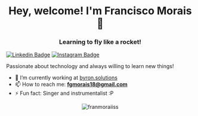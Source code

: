 <h1 align="center">Hey, welcome! I'm Francisco Morais 👋</h1>
<h3 align="center">Learning to fly like a rocket!</h3>

[![Linkedin Badge](https://img.shields.io/badge/-LinkedIn-6633cc?style=flat-square&labelColor=6633cc&logo=Linkedin&logoColor=white&link=https://www.linkedin.com/in/lucas-bittencourt/)](https://www.linkedin.com/in/franmorais/)
[![Instagram Badge](https://img.shields.io/badge/-@franmoraiiss-6633cc?style=flat-square&labelColor=6633cc&logo=instagram&logoColor=white&link=https://instagram.com/franmoraiiss)](https://instagram.com/franmoraiiss) 

<p>Passionate about technology and always willing to learn new things!</p>

- 🔭 I’m currently working at [byron.solutions](https://byronsolutions.com/)
- 📫 How to reach me: **fgmorais18@gmail.com**
- ⚡ Fun fact: Singer and instrumentalist :P

<p align="center">
  <img src="https://github-readme-stats.vercel.app/api?username=franmoraiiss&show_icons=true" alt="franmoraiiss"/> 
</p>
